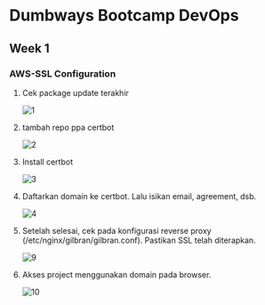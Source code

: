 # Dumbways Bootcamp DevOps
## Week 1
### AWS-SSL Configuration

1. Cek package update terakhir
   
   ![1](https://github.com/gilbranfairuz/Dumbways-Bootcamp-Devops/blob/master/week1/AWS-SSLConfiguration/img/1.png)

2. tambah repo ppa certbot
   
   ![2](https://github.com/gilbranfairuz/Dumbways-Bootcamp-Devops/blob/master/week1/AWS-SSLConfiguration/img/2.png)

3. Install certbot
   
   ![3](https://github.com/gilbranfairuz/Dumbways-Bootcamp-Devops/blob/master/week1/AWS-SSLConfiguration/img/3.png)

4. Daftarkan domain ke certbot. Lalu isikan email, agreement, dsb.
   
   ![4](https://github.com/gilbranfairuz/Dumbways-Bootcamp-Devops/blob/master/week1/AWS-SSLConfiguration/img/4.png)

5. Setelah selesai, cek pada konfigurasi reverse proxy (/etc/nginx/gilbran/gilbran.conf). Pastikan SSL telah diterapkan.

    ![9](https://github.com/gilbranfairuz/Dumbways-Bootcamp-Devops/blob/master/week1/AWS-SSLConfiguration/img/9.png)

6. Akses project menggunakan domain pada browser.

    ![10](https://github.com/gilbranfairuz/Dumbways-Bootcamp-Devops/blob/master/week1/AWS-SSLConfiguration/img/10.png)